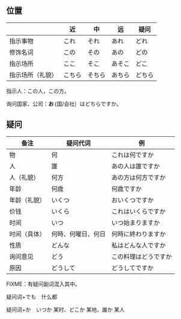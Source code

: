## 位置

|          | 近   | 中   | 远   | 疑问  |
| -------- | --- | --- | --- | --- |
| 指示事物     | これ  | それ  | あれ  | どれ  |
| 修饰名词     | この  | その  | あの  | どの  |
| 指示场所     | ここ  | そこ  | あそこ | どこ  |
| 指示场所（礼貌） | こちら | そちら | あちら | どちら |

指示人：この人，この方。

询问国家、公司：**お**｛国/会社｝はどちらですか。

## 疑问

| 备注     | 疑问代词      | 例          |
| ------ | --------- | ---------- |
| 物      | 何         | これは何ですか    |
| 人      | 誰         | あの人は誰ですか   |
| 人（礼貌）  | 何方        | あの方は何方ですか  |
| 年龄     | 何歳        | 何歳ですか      |
| 年龄（礼貌） | いくつ       | おいくつですか    |
| 价钱     | いくら       | これはいくらですか  |
| 时间     | いつ        | いつ始まりますか   |
| 时间（具体） | 何時、何曜日、何日 | 何時に終わりますか  |
| 性质     | どんな       | 私はどんな人ですか  |
| 询问意见   | どう        | この料理はどうですか |
| 原因     | どうして      | どうしてですか    |

FIXME：有疑问副词混入其中。

疑问词+でも　什么都

疑问词+か　いつか 某时、どこか 某地、誰か 某人
